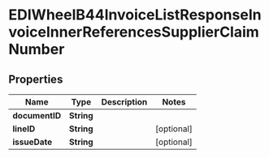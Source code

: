 

# EDIWheelB44InvoiceListResponseInvoiceInnerReferencesSupplierClaimNumber


## Properties

| Name | Type | Description | Notes |
|------------ | ------------- | ------------- | -------------|
|**documentID** | **String** |  |  |
|**lineID** | **String** |  |  [optional] |
|**issueDate** | **String** |  |  [optional] |



